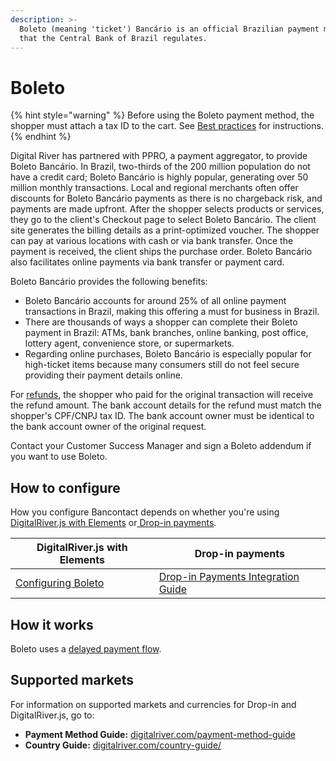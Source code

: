 ```yaml
---
description: >-
  Boleto (meaning 'ticket') Bancário is an official Brazilian payment method
  that the Central Bank of Brazil regulates.
---
```


# Boleto

{% hint style="warning" %}
Before using the Boleto payment method, the shopper must attach a tax ID to the cart. See [Best practices](../payments-solutions/digitalriver.js/payment-methods/configuring-boleto.md#best-practices) for instructions.
{% endhint %}

Digital River has partnered with PPRO, a payment aggregator, to provide Boleto Bancário. In Brazil, two-thirds of the 200 million population do not have a credit card; Boleto Bancário is highly popular, generating over 50 million monthly transactions. Local and regional merchants often offer discounts for Boleto Bancário payments as there is no chargeback risk, and payments are made upfront. After the shopper selects products or services, they go to the client's Checkout page to select Boleto Bancário. The client site generates the billing details as a print-optimized voucher. The shopper can pay at various locations with cash or via bank transfer. Once the payment is received, the client ships the purchase order. Boleto Bancário also facilitates online payments via bank transfer or payment card.&#x20;

Boleto Bancário provides the following benefits:&#x20;

* Boleto Bancário accounts for around 25% of all online payment transactions in Brazil, making this offering a must for business in Brazil.&#x20;
* There are thousands of ways a shopper can complete their Boleto payment in Brazil: ATMs, bank branches, online banking, post office, lottery agent, convenience store, or supermarkets.&#x20;
* Regarding online purchases, Boleto Bancário is especially popular for high-ticket items because many consumers still do not feel secure providing their payment details online.&#x20;

For [refunds](../../admin-apis/refunds/managing-a-refund-for-a-delayed-payment-method.md), the shopper who paid for the original transaction will receive the refund amount. The bank account details for the refund must match the shopper's CPF/CNPJ tax ID. The bank account owner must be identical to the bank account owner of the original request.

Contact your Customer Success Manager and sign a Boleto addendum if you want to use Boleto.

## How to configure&#x20;

How you configure Bancontact depends on whether you're using [DigitalRiver.js with Elements](../payments-solutions/digitalriver.js/) or[ Drop-in payments](../payments-solutions/drop-in/).&#x20;

| DigitalRiver.js with Elements                                                                     | Drop-in payments                                                                                 |
| ------------------------------------------------------------------------------------------------- | ------------------------------------------------------------------------------------------------ |
| [Configuring Boleto](../payments-solutions/digitalriver.js/payment-methods/configuring-boleto.md) | [Drop-in Payments Integration Guide](../payments-solutions/drop-in/drop-in-integration-guide.md) |

## How it works

Boleto uses a [delayed payment flow](../building-your-workflows/flows-by-payment-type.md#delayed-payment-flow).

## Supported markets

For information on supported markets and currencies for Drop-in and DigitalRiver.js, go to:&#x20;

* **Payment Method Guide:** [digitalriver.com/payment-method-guide](https://www.digitalriver.com/payment-method-guide/)
* **Country Guide:** [digitalriver.com/country-guide/](https://www.digitalriver.com/country-guide/)
